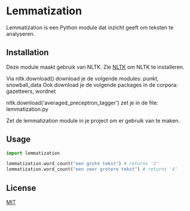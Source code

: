 # Lemmatization
Lemmatization is een Python module dat inzicht geeft om teksten te analyseren.

## Installation
Deze module maakt gebruik van NLTK. Zie [NLTK](http://www.nltk.org/install.html) om NLTK te installeren.

Via nltk.download() download je de volgende modules: punkt, snowball_data
Ook download je de volgende packages in de corpora: gazetteers, wordnet

nltk.download('averaged_preceptron_tagger') zet je in de file: lemmatization.py

Zet de lemmatization module in je project om er gebruik van te maken.

## Usage
```python
import lemmatization

lemmatization.word_count("een grote tekst") # returns '3'
lemmatization.word_count("een zeer grotere tekst") # returns '4'
```

## License
[MIT](https://choosealicense.com/licenses/mit/)
